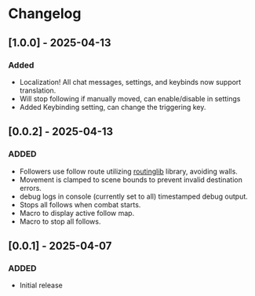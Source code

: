 # Changelog

## [1.0.0] - 2025-04-13
### Added
- Localization! All chat messages, settings, and keybinds now support translation.
- Will stop following if manually moved, can enable/disable in settings
- Added Keybinding setting, can change the triggering key.

## [0.0.2] - 2025-04-13
### ADDED
- Followers use follow route utilizing [routinglib](https://github.com/manuelVo/foundryvtt-routinglib) library, avoiding walls.
- Movement is clamped to scene bounds to prevent invalid destination errors.
- debug logs in console (currently set to all) timestamped debug output.
- Stops all follows when combat starts.
- Macro to display active follow map. 
- Macro to stop all follows. 

## [0.0.1] - 2025-04-07
### ADDED
- Initial release
